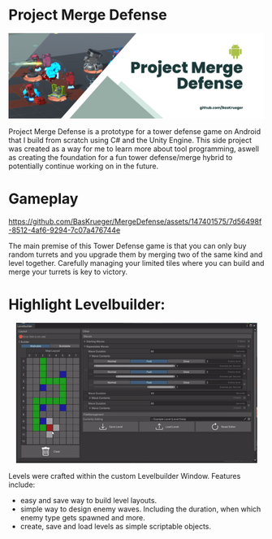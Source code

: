 # Project Merge Defense
<p align="center">
    <img src="readme/Banner.png" alt="Project Merge Defense Banner"><br>
</p>

Project Merge Defense is a prototype for a tower defense game on Android that I build from scratch using C# and the Unity Engine.
This side project was created as a way for me to learn more about tool programming, aswell as creating the foundation for a fun tower defense/merge hybrid to potentially continue working on in the future.

# Gameplay
https://github.com/BasKrueger/MergeDefense/assets/147401575/7d56498f-8512-4af6-9294-7c07a476744e

The main premise of this Tower Defense game is that you can only buy random turrets and you upgrade them by merging two of the same kind and level together. Carefully managing your limited tiles where you can build and merge your turrets is key to victory.

# Highlight Levelbuilder:
<p align="center">
    <img src="readme/Levelbuilder.gif" alt="Project Merge Defense Banner"><br>
</p>

Levels were crafted within the custom Levelbuilder Window.
Features include:

- easy and save way to build level layouts.
- simple way to design enemy waves. Including the duration, when which enemy type gets spawned and more.
- create, save and load levels as simple scriptable objects.

